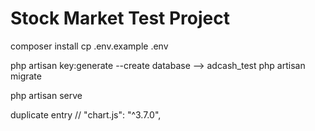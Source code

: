 # Stock Market Test Project

composer install
cp .env.example .env

php artisan key:generate
--create database --> adcash_test
php artisan migrate

php artisan serve

duplicate entry
// "chart.js": "^3.7.0",
